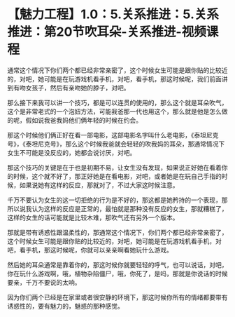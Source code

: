 # 【魅力工程】1.0：5.关系推进：5.关系推进：第20节吹耳朵-关系推进-视频课程

通常这个情况下你们两个都已经非常亲密了，这个时候女生可能是跟你贴的比较近的，对吧，她可能是在玩游戏机看手机，对吧，看手机，那这时候呢，我们前面讲到有吻女孩子，然后有亲吻她的脖子，对吧。

那么接下来我可以讲一个技巧，都是可以连贯的使用的，那么这个就是耳朵吹气，这个是非常老式的一个泡妞方法，可能我爸那一代也用这个，那么就是他是怎么做的呢，假如说我爸我妈他们俩年轻的时候在约会。

那这个时候他们俩正好在看一部电影，这部电影名字叫什么老电影，《泰坦尼克号》，《泰坦尼克号》，那么这个时候我爸就会轻轻的吹我妈的耳朵，那通常情况下女生不可能是没反应的，她都会说讨厌，对吧。

那这个技巧的关键是在于也是初期不易，让女生没有发现，如果说正好她在看着你的时候，这个就不好了，那正好她是在看电影，对吧，或者她是在玩自己手指的时候，如果说她有这样的反应，那就对了，不过大家这时候注意。

千万不要认为女生的这一切拒绝的行为是不好的，那这都是她矜持的一个表现，那所以说我认为这样的反应是正常的，最怕就是那种没有反应的女生，那就糟糕了，这样的女生的话可能就是比较木难，那吹气还有另外一个版本。

那就是带有诱惑性跟温柔性的，那通常这个情况下，你们两个都已经非常亲密了，这个时候女生可能是跟你贴的比较近的，对吧，她可能是在玩游戏机看手机，对吧，看手机，那这时候呢，你就可以亲亲啊看她玩什么游戏。

然后她的耳朵通常是靠着你的，那这时候你就要轻轻的呼气，也可以说话，对吧，你在玩什么游戏啊，哦，植物杂陷僵尸，哦，你死了，是吗，那就是你说话的时候要亲，千万不要说的太响。

因为你们两个已经是在家里或者很安静的环境下，那这时候你所有的情绪都要带有诱惑性的，要有魅力的，魅惑的那种感觉。